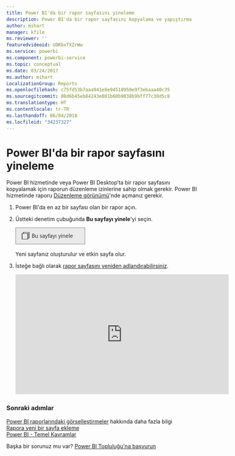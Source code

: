 ```yaml
---
title: Power BI'da bir rapor sayfasını yineleme
description: Power BI'da bir rapor sayfasını kopyalama ve yapıştırma
author: mihart
manager: kfile
ms.reviewer: ''
featuredvideoid: UOKbxTXZrWw
ms.service: powerbi
ms.component: powerbi-service
ms.topic: conceptual
ms.date: 03/24/2017
ms.author: mihart
LocalizationGroup: Reports
ms.openlocfilehash: c75fd53b7aaa941e8e94518950e9f3ebaaa40c35
ms.sourcegitcommit: 80d6b45eb84243e801b60b9038b9bff77c30d5c8
ms.translationtype: HT
ms.contentlocale: tr-TR
ms.lasthandoff: 06/04/2018
ms.locfileid: "34237327"
---
```

# <a name="duplicate-a-report-page-in-power-bi"></a>Power BI'da bir rapor sayfasını yineleme
Power BI hizmetinde veya Power BI Desktop’ta bir rapor sayfasını kopyalamak için raporun düzenleme izinlerine sahip olmak gerekir. Power BI hizmetinde raporu [Düzenleme görünümü](service-reading-view-and-editing-view.md)'nde açmanız gerekir. 


1. Power BI'da en az bir sayfası olan bir rapor açın. 

2. Üstteki denetim çubuğunda **Bu sayfayı yinele**'yi seçin.
   
   ![](media/power-bi-report-copy-paste-page/pbi_duplicate_new.png)
   
   Yeni sayfanız oluşturulur ve etkin sayfa olur.
3. İsteğe bağlı olarak [rapor sayfasını yeniden adlandırabilirsiniz](service-rename.md).
   
   <iframe width="560" height="315" src="https://www.youtube.com/embed/UOKbxTXZrWw?list=PL1N57mwBHtN0JFoKSR0n-tBkUJHeMP2cP" frameborder="0" allowfullscreen></iframe>

### <a name="next-steps"></a>Sonraki adımlar
[Power BI raporlarındaki görselleştirmeler](power-bi-report-visualizations.md)   hakkında daha fazla bilgi  
[Rapora yeni bir sayfa ekleme](power-bi-report-add-page.md)    
[Power BI - Temel Kavramlar](service-basic-concepts.md)    

Başka bir sorunuz mu var? [Power BI Topluluğu'na başvurun](http://community.powerbi.com/)

